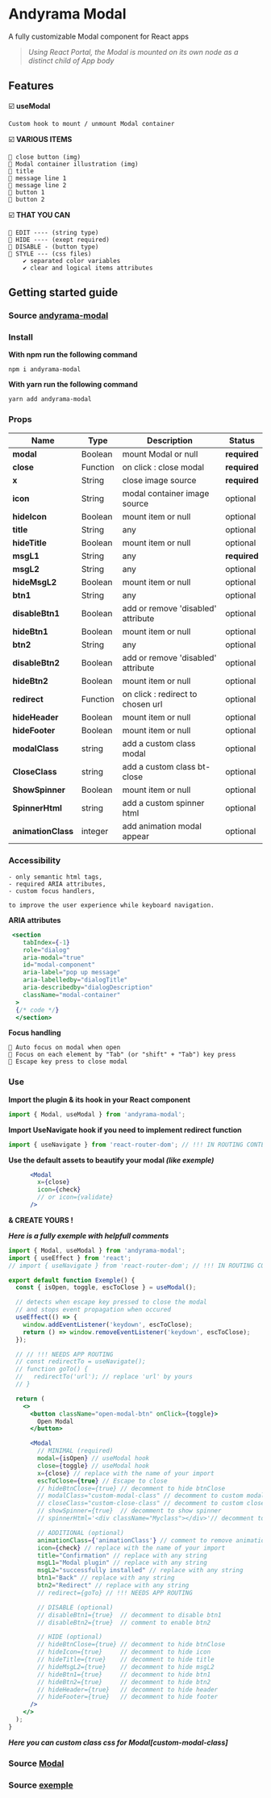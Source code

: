 # Andyrama Modal

A fully customizable Modal component for React apps

> _Using React Portal, the Modal is mounted on its own node as a distinct child of App body_

## Features

☑️ **useModal**

    Custom hook to mount / unmount Modal container

☑️ **VARIOUS ITEMS**

    🔘 close button (img)
    🔘 Modal container illustration (img)
    🔘 title
    🔘 message line 1
    🔘 message line 2
    🔘 button 1
    🔘 button 2

☑️ **THAT YOU CAN**

    🔘 EDIT ---- (string type)
    🔘 HIDE ---- (exept required)
    🔘 DISABLE - (button type)
    🔘 STYLE --- (css files)
        ✔ separated color variables
        ✔ clear and logical items attributes

## Getting started guide

### Source [andyrama-modal](https://www.npmjs.com/package/andyrama-modal)

### Install

**With npm run the following command**

    npm i andyrama-modal

**With yarn run the following command**

    yarn add andyrama-modal

### Props

| Name              | Type     | Description                        | Status       |
| ----------------- | -------- | ---------------------------------- | ------------ |
| **modal**         | Boolean  | mount Modal or null                | **required** |
| **close**         | Function | on click : close modal             | **required** |
| **x**             | String   | close image source                 | **required** |
| **icon**          | String   | modal container image source       | optional     |
| **hideIcon**      | Boolean  | mount item or null                 | optional     |
| **title**         | String   | any                                | optional     |
| **hideTitle**     | Boolean  | mount item or null                 | optional     |
| **msgL1**         | String   | any                                | **required** |
| **msgL2**         | String   | any                                | optional     |
| **hideMsgL2**     | Boolean  | mount item or null                 | optional     |
| **btn1**          | String   | any                                | optional     |
| **disableBtn1**   | Boolean  | add or remove 'disabled' attribute | optional     |
| **hideBtn1**      | Boolean  | mount item or null                 | optional     |
| **btn2**          | String   | any                                | optional     |
| **disableBtn2**   | Boolean  | add or remove 'disabled' attribute | optional     |
| **hideBtn2**      | Boolean  | mount item or null                 | optional     |
| **redirect**      | Function | on click : redirect to chosen url  | optional     |
| **hideHeader**    | Boolean  | mount item or null                 | optional     |
| **hideFooter**    | Boolean  | mount item or null                 | optional     |
| **modalClass**    | string   | add a custom class modal           | optional     |
| **CloseClass**    | string   | add a custom class bt-close        | optional     |
| **ShowSpinner**   | Boolean  | mount item or null                 | optional     |
| **SpinnerHtml**   | string   | add a custom spinner html          | optional     |
| **animationClass**| integer  | add animation modal appear         | optional     |

### Accessibility

    - only semantic html tags,
    - required ARIA attributes,
    - custom focus handlers,

    to improve the user experience while keyboard navigation.

**ARIA attributes**

```jsx
 <section
    tabIndex={-1}
    role="dialog"
    aria-modal="true"
    id="modal-component"
    aria-label="pop up message"
    aria-labelledby="dialogTitle"
    aria-describedby="dialogDescription"
    className="modal-container"
  >
  {/* code */}
  </section>
```

**Focus handling**

    🔘 Auto focus on modal when open
    🔘 Focus on each element by "Tab" (or "shift" + "Tab") key press
    🔘 Escape key press to close modal

### Use

**Import the plugin & its hook in your React component**

```jsx
import { Modal, useModal } from 'andyrama-modal';
```

**Import UseNavigate hook if you need to implement redirect function**

```jsx
import { useNavigate } from 'react-router-dom'; // !!! IN ROUTING CONTEXT
```

**Use the default assets to beautify your modal _(like exemple)_**

```jsx
      <Modal
        x={close}
        icon={check}
        // or icon={validate}
      />
```

**& CREATE YOURS !**

**_Here is a fully exemple with helpfull comments_**

```jsx
import { Modal, useModal } from 'andyrama-modal';
import { useEffect } from 'react';
// import { useNavigate } from 'react-router-dom'; // !!! IN ROUTING CONTEXT

export default function Exemple() {
  const { isOpen, toggle, escToClose } = useModal();

  // detects when escape key pressed to close the modal
  // and stops event propagation when occured
  useEffect(() => {
    window.addEventListener('keydown', escToClose);
    return () => window.removeEventListener('keydown', escToClose);
  });

  // // !!! NEEDS APP ROUTING
  // const redirectTo = useNavigate();
  // function goTo() {
  //   redirectTo('url'); // replace 'url' by yours
  // }

  return (
    <>
      <button className="open-modal-btn" onClick={toggle}>
        Open Modal
      </button>

      <Modal
        // MINIMAL (required)
        modal={isOpen} // useModal hook
        close={toggle} // useModal hook
        x={close} // replace with the name of your import
        escToClose={true} // Escape to close
        // hideBtnClose={true} // decomment to hide btnClose
        // modalClass="custom-modal-class" // decomment to custom modal class
        // closeClass="custom-close-class" // decomment to custom close class
        // showSpinner={true}  // decomment to show spinner
        // spinnerHtml='<div className="Myclass"></div>'// decomment to custom spinner

        // ADDITIONAL (optional)
        animationClass={'animationClass'} // comment to remove animation modal appears
        icon={check} // replace with the name of your import
        title="Confirmation" // replace with any string
        msgL1="Modal plugin" // replace with any string
        msgL2="successfully installed" // replace with any string
        btn1="Back" // replace with any string
        btn2="Redirect" // replace with any string
        // redirect={goTo} // !!! NEEDS APP ROUTING

        // DISABLE (optional)
        // disableBtn1={true}  // decomment to disable btn1
        // disableBtn2={true}  // comment to enable btn2

        // HIDE (optional)
        // hideBtnClose={true} // decomment to hide btnClose
        // hideIcon={true}     // decomment to hide icon
        // hideTitle={true}    // decomment to hide title
        // hideMsgL2={true}    // decomment to hide msgL2
        // hideBtn1={true}     // decomment to hide btn1
        // hideBtn2={true}     // decomment to hide btn2
        // hideHeader={true}   // decomment to hide header
        // hideFooter={true}   // decomment to hide footer
      />
    </>
  );
}
```
**_Here you can custom class css for Modal[custom-modal-class]_**

### Source [Modal](https://github.com/AndyRama/Modal/blob/master/src/lib/styles/Modal.css)
### Source [exemple](https://github.com/AndyRama/Modal/blob/master/src/lib/styles/exemple.css)
